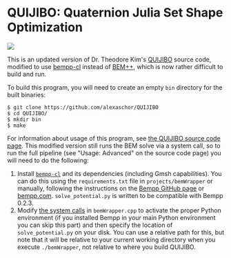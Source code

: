 # QUIJIBO: Quaternion Julia Set Shape Optimization

![](http://www.tkim.graphics/JULIA/images/bunnies_small.png)

This is an updated version of Dr. Theodore Kim's [QUIJIBO](http://www.tkim.graphics/JULIA/index.html) source code, modified to use [bempp-cl](http://bempp.com/) instead of [BEM++](https://github.com/bempp/bempp-legacy), which is now rather difficult to build and run. 

To build this program, you will need to create an empty `bin` directory for the built binaries:
```
$ git clone https://github.com/alexaschor/QUIJIBO
$ cd QUIJIBO/
$ mkdir bin
$ make
```

For information about usage of this program, see [the QUIJIBO source code page](http://www.tkim.graphics/JULIA/source.html). This modified version still runs the BEM solve via a system call, so to run the full pipeline (see "Usage: Advanced" on the source code page) you will need to do the following:
1. Install [`bempp-cl`](https://github.com/bempp/bempp-cl) and its dependencies (including Gmsh capabilities). You can do this using the `requirements.txt` file in `projects/bemWrapper` or manually, following the instructions on the [Bempp GitHub page](https://github.com/bempp/bempp-cl) or [bempp.com](https://bempp.com). `solve_potential.py` is written to be compatible with Bempp 0.2.3.
2. Modify [the system calls](https://github.com/alexaschor/QUIJIBO/blob/main/projects/bemWrapper/bemWrapper.cpp#L64-L65) in `bemWrapper.cpp` to activate the proper Python environment (if you installed Bempp in your main Python environment you can skip this part) and then specify the location of `solve_potential.py` on your disk. You can use a relative path for this, but note that it will be relative to your current working directory when you execute `./bemWrapper`, not relative to where you build QUIJIBO.
